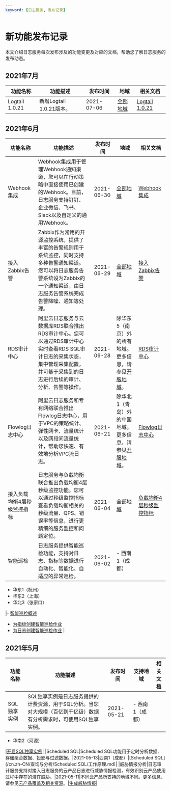 ```yaml
---
keyword: [日志服务, 发布记录]
---
```


# 新功能发布记录

本文介绍日志服务每次发布涉及的功能变更及对应的文档，帮助您了解日志服务的发布动态。

## 2021年7月

|功能名称|功能描述|发布时间|地域|相关文档|
|----|----|----|--|----|
|Logtail 1.0.21|新增Logtail 1.0.21版本。|2021-07-06|[全部地域](/cn.zh-CN/产品简介/开服地域.md)|[Logtail 1.0.21](/cn.zh-CN/数据采集/Logtail采集/Logtail发布历史.md)|

## 2021年6月

|功能名称|功能描述|发布时间|地域|相关文档|
|----|----|----|--|----|
|Webhook集成|Webhook集成用于管理Webhook通知渠道，您可以在行动策略中直接使用已创建的Webhook。目前，日志服务支持钉钉、企业微信、飞书、Slack以及自定义的通用Webhook。|2021-06-30|[全部地域](/cn.zh-CN/产品简介/开服地域.md)|[Webhook集成](/cn.zh-CN/告警/告警（新版）/用户管理/Webhook集成.md)|
|接入Zabbix告警|Zabbix作为常用的开源监控系统，提供了丰富的告警规则用于系统监控，同时支持多种告警通知渠道。您可以将日志服务告警系统设为Zabbix的一个通知渠道，由日志服务告警系统完成告警降噪、通知等处理。|2021-06-29|[全部地域](/cn.zh-CN/产品简介/开服地域.md)|[接入Zabbix告警](/cn.zh-CN/告警/告警（新版）/开放告警/接入Zabbix告警.md)|
|RDS审计中心|阿里云日志服务与云数据库RDS联合推出RDS审计中心。您可以通过RDS审计中心实时查看RDS SQL审计日志的采集状态，集中管理采集配置，并可基于采集到的日志进行后续的审计、分析、告警等操作。|2021-06-28|除华东5（南京）外的所有地域。更多信息，请参见[开服地域](/cn.zh-CN/产品简介/开服地域.md)。|[RDS审计中心](/cn.zh-CN/应用中心（App）/RDS审计中心/使用前须知.md)|
|Flowlog日志中心|阿里云日志服务和专有网络联合推出Flowlog日志中心，用于VPC的策略统计、弹性网卡、流量统计以及网段间流量统计，帮助您快速、有效地分析VPC流日志。|2021-06-21|除华北1（青岛）外的中国地域。更多信息，请参见[开服地域](/cn.zh-CN/产品简介/开服地域.md)。|[Flowlog日志中心](/cn.zh-CN/应用中心（App）/Flowlog日志中心/使用前须知.md)|
|接入负载均衡4层秒级监控指标|日志服务与负载均衡联合推出负载均衡4层秒级监控功能。您可以通过秒级监控指标查看负载均衡相关的秒级流量、QPS、错误率等信息，进行更精细的服务监控和问题定位。|2021-06-04|[全部地域](/cn.zh-CN/产品简介/开服地域.md)|[负载均衡4层秒级监控指标](/cn.zh-CN/数据采集/云产品日志采集/负载均衡4层秒级监控指标/使用前须知.md)|
|智能巡检|日志服务提供智能巡检功能，支持对日志、指标等数据进行自动化、智能化、自适应的异常巡检。|2021-06-02|-   西南1（成都）
-   华东1（杭州）
-   华东2（上海）
-   华北3（张家口）

|-   [智能巡检概述](/cn.zh-CN/智能巡检/智能巡检概述.md)
-   [为指标创建智能巡检作业](/cn.zh-CN/智能巡检/创建智能巡检作业/为指标创建智能巡检作业.md)
-   [为日志创建智能巡检作业](/cn.zh-CN/智能巡检/创建智能巡检作业/为日志创建智能巡检作业.md) |

## 2021年5月

|功能名称|功能描述|发布时间|支持地域|相关文档|
|----|----|----|----|----|
|SQL独享实例|SQL独享实例是日志服务提供的计费资源，用于SQL分析。当您对大规模（百亿到千亿级）数据有分析需求时，可使用SQL独享实例。|2021-05-21|-   西南1（成都）
-   华南2（河源）

|[开启SQL独享实例](/cn.zh-CN/查询与分析/开启SQL独享实例.md)|
|Scheduled SQL|Scheduled SQL功能用于定时分析数据、存储聚合数据、投影与过滤数据。|2021-05-13|西南1（成都）|[Scheduled SQL](/cn.zh-CN/查询与分析/Scheduled SQL/工作原理.md)|
|威胁情报分析|日志审计服务支持对接入日志服务的云产品日志进行威胁情报检测，有效识别云产品使用过程中存在的潜在威胁。|2021-05-11|不同云产品所支持的地域不同。更多信息，请参见[云产品覆盖及相关资源](/cn.zh-CN/应用中心（App）/日志审计服务/简介.md)。|[生成威胁情报](/cn.zh-CN/应用中心（App）/日志审计服务/生成威胁情报.md)|

